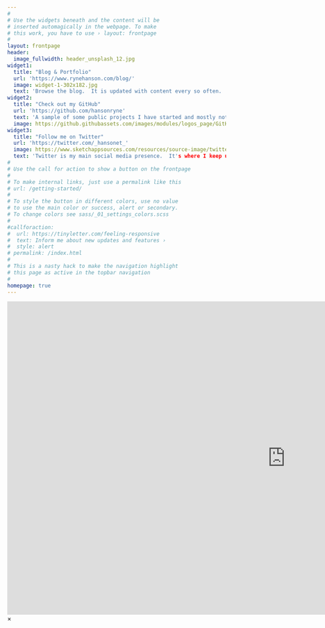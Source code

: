 ```yaml
---
#
# Use the widgets beneath and the content will be
# inserted automagically in the webpage. To make
# this work, you have to use › layout: frontpage
#
layout: frontpage
header:
  image_fullwidth: header_unsplash_12.jpg
widget1:
  title: "Blog & Portfolio"
  url: 'https://www.rynehanson.com/blog/'
  image: widget-1-302x182.jpg
  text: 'Browse the blog.  It is updated with content every so often.  :)'
widget2:
  title: "Check out my GitHub"
  url: 'https://github.com/hansonryne'
  text: 'A sample of some public projects I have started and mostly not finished.'
  image: https://github.githubassets.com/images/modules/logos_page/GitHub-Mark.png
widget3:
  title: "Follow me on Twitter"
  url: 'https://twitter.com/_hansonet_'
  image: https://www.sketchappsources.com/resources/source-image/twitterlogo_1x.png
  text: 'Twitter is my main social media presence.  It's where I keep up to date.'
#
# Use the call for action to show a button on the frontpage
#
# To make internal links, just use a permalink like this
# url: /getting-started/
#
# To style the button in different colors, use no value
# to use the main color or success, alert or secondary.
# To change colors see sass/_01_settings_colors.scss
#
#callforaction:
#  url: https://tinyletter.com/feeling-responsive
#  text: Inform me about new updates and features ›
#  style: alert
# permalink: /index.html
#
# This is a nasty hack to make the navigation highlight
# this page as active in the topbar navigation
#
homepage: true
---
```


<div id="videoModal" class="reveal-modal large" data-reveal="">
  <div class="flex-video widescreen vimeo" style="display: block;">
    <iframe width="1280" height="720" src="https://www.youtube.com/embed/3b5zCFSmVvU" frameborder="0" allowfullscreen></iframe>
  </div>
  <a class="close-reveal-modal">&#215;</a>
</div>
